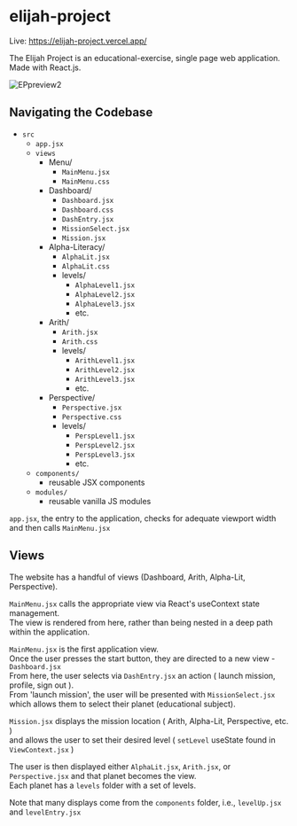 # elijah-project

Live: https://elijah-project.vercel.app/

The Elijah Project is an educational-exercise, single page web application. Made with React.js.

![EPpreview2](https://github.com/imbrandonj/elijah-project/assets/90408885/cea19875-a881-4e2f-869e-98fd24f37b2e)

## Navigating the Codebase

- `src` 
  - `app.jsx`
  - `views`
    - Menu/
      - `MainMenu.jsx`
      - `MainMenu.css`  
    - Dashboard/
      - `Dashboard.jsx`
      - `Dashboard.css`
      - `DashEntry.jsx`
      - `MissionSelect.jsx`
      - `Mission.jsx`
    - Alpha-Literacy/
      - `AlphaLit.jsx`
      - `AlphaLit.css`
      - levels/
        - `AlphaLevel1.jsx`
        - `AlphaLevel2.jsx`
        - `AlphaLevel3.jsx`
        - etc.   
    - Arith/
      - `Arith.jsx`
      - `Arith.css`
      - levels/
        - `ArithLevel1.jsx`
        - `ArithLevel2.jsx`
        - `ArithLevel3.jsx`
        - etc.   
    - Perspective/
      - `Perspective.jsx`
      - `Perspective.css`
      - levels/
        - `PerspLevel1.jsx`
        - `PerspLevel2.jsx`
        - `PerspLevel3.jsx`
        - etc. 
  - `components/` 
    - reusable JSX components
  - `modules/` 
    - reusable vanilla JS modules

`app.jsx`, the entry to the application, checks for adequate viewport width and then calls `MainMenu.jsx`  

## Views  
The website has a handful of views (Dashboard, Arith, Alpha-Lit, Perspective).  

`MainMenu.jsx` calls the appropriate view via React's useContext state management.  
The view is rendered from here, rather than being nested in a deep path within the application.  

`MainMenu.jsx` is the first application view.  
Once the user presses the start button, they are directed to a new view - `Dashboard.jsx`  
From here, the user selects via `DashEntry.jsx` an action ( launch mission, profile, sign out ).  
From 'launch mission', the user will be presented with `MissionSelect.jsx` which allows them to select their planet (educational subject).  

`Mission.jsx` displays the mission location ( Arith, Alpha-Lit, Perspective, etc. )  
and allows the user to set their desired level ( `setLevel` useState found in `ViewContext.jsx` )  

The user is then displayed either `AlphaLit.jsx`, `Arith.jsx`, or `Perspective.jsx` and that planet becomes the view.  
Each planet has a `levels` folder with a set of levels.  
  
Note that many displays come from the `components` folder, i.e., `levelUp.jsx` and `levelEntry.jsx`  
